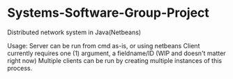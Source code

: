 # Systems-Software-Group-Project
Distributed network system in Java(Netbeans)

Usage: 
Server can be run from cmd as-is, or using netbeans
Client currently requires one (1) argument, a fieldname/ID (WIP and doesn't matter right now)
Multiple clients can be run by creating multiple instances of this process.
